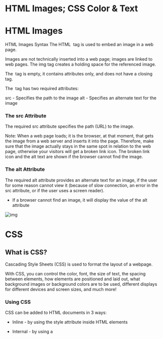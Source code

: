 # HTML Images; CSS Color & Text

# HTML Images

HTML Images Syntax
The HTML <img> tag is used to embed an image in a web page.

Images are not technically inserted into a web page; images are linked to web pages. The img tag creates a holding space for the referenced image.

The <img> tag is empty, it contains attributes only, and does not have a closing tag.

The <img> tag has two required attributes:

src - Specifies the path to the image
alt - Specifies an alternate text for the image

### The src Attribute
The required src attribute specifies the path (URL) to the image.

Note: When a web page loads; it is the browser, at that moment, that gets the image from a web server and inserts it into the page. Therefore, make sure that the image actually stays in the same spot in relation to the web page, otherwise your visitors will get a broken link icon. The broken link icon and the alt text are shown if the browser cannot find the image.

### The alt Attribute
The required alt attribute provides an alternate text for an image, if the user for some reason cannot view it (because of slow connection, an error in the src attribute, or if the user uses a screen reader).


* If a browser cannot find an image, it will display the value of the alt attribute

![img](https://lh3.googleusercontent.com/proxy/OAKZcdVuO2GTrky98wHbHNUw09IqgYFwSaum_y4QyrSxQnhGLn-ZR3STuKNdxfogMs3m6XSxwK1W-48Ob3uqLllAuMpn_4WUWOPqUn-3d2dCDyVQt4I)




# CSS

## What is CSS?
Cascading Style Sheets (CSS) is used to format the layout of a webpage.

With CSS, you can control the color, font, the size of text, the spacing between elements, how elements are positioned and laid out,
what background images or background colors are to be used, different displays for different devices and screen sizes, and much more!

### Using CSS
CSS can be added to HTML documents in 3 ways:

* Inline - by using the style attribute inside HTML elements
* Internal - by using a <style> element in the <head> section
* External - by using a <link> element to link to an external CSS file
The most common way to add CSS, is to keep the styles in external CSS files. However, in this tutorial we will use inline and internal styles, because this is easier to demonstrate, and easier for you to try it yourself.
  
 * Inline CSS
An inline CSS is used to apply a unique style to a single HTML element.

An inline CSS uses the style attribute of an HTML element.
  
 * Internal CSS
An internal CSS is used to define a style for a single HTML page.

An internal CSS is defined in the <head> section of an HTML page, within a <style> element.
  
  * External CSS
An external style sheet is used to define the style for many HTML pages.
  
  The external style sheet can be written in any text editor. The file must not contain any HTML code, and must be saved with a .css extension.
  
###  CSS Colors, Fonts and Sizes
Here, we will demonstrate some commonly used CSS properties. You will learn more about them later.

The CSS color property defines the text color to be used.

The CSS font-family property defines the font to be used.

The CSS font-size property defines the text size to be used.
  
### CSS Border
The CSS border property defines a border around an HTML element.

Tip: You can define a border for nearly all HTML elements.
  
### CSS Padding
The CSS padding property defines a padding (space) between the text and the border.
  
 ### CSS Margin
The CSS margin property defines a margin (space) outside the border.
  
 ### Link to External CSS
External style sheets can be referenced with a full URL or with a path relative to the current web page.
  
  
  
 ![img](https://www.syncfusion.com/books/w3_css_succinctly/Images/w3-css-colors.png)
  
